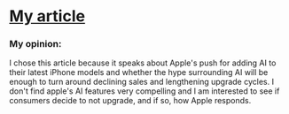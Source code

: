 # [My article](https://www.wired.com/story/iphone-16-supercycle/)

### My opinion:
I chose this article because it speaks about Apple's push for adding AI to their latest iPhone models and whether the hype surrounding AI will be enough to turn around declining sales and lengthening upgrade cycles. I don't find apple's AI features very compelling and I am interested to see if consumers decide to not upgrade, and if so, how Apple responds. 